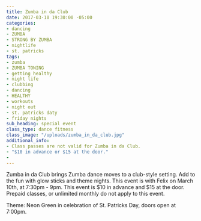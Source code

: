 ```yaml
---
title: Zumba in da Club
date: 2017-03-10 19:30:00 -05:00
categories:
- dancing
- ZUMBA
- STRONG BY ZUMBA
- nightlife
- st. patricks
tags:
- zumba
- ZUMBA TONING
- getting healthy
- night life
- clubbing
- dancing
- HEALTHY
- workouts
- night out
- st. patricks daty
- friday nights
sub_heading: special event
class_type: dance fitness
class_image: "/uploads/zumba_in_da_club.jpg"
additional_info:
- Class passes are not valid for Zumba in da Club.
- "$10 in advance or $15 at the door."
- 
---
```


Zumba in da Club brings Zumba dance moves to a club-style setting. Add to the fun with glow sticks and theme nights. This event is with Felix on March 10th, at 7:30pm - 9pm. This event is $10 in advance and $15 at the door. Prepaid classes, or unlimited monthly do not apply to this event.

Theme: Neon Green in celebration of St. Patricks Day, doors open at 7:00pm.
